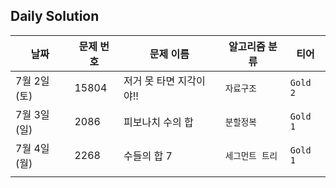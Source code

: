 ## Daily Solution



| 날짜        | 문제 번호 | 문제 이름               | 알고리즘 분류   | 티어     |
| ----------- | --------- | ----------------------- | --------------- | -------- |
| 7월 2일(토) | 15804     | 저거 못 타면 지각이야!! | `자료구조`      | `Gold 2` |
| 7월 3일(일) | 2086      | 피보나치 수의 합        | `분할정복`      | `Gold 1` |
| 7월 4일(월) | 2268      | 수들의 합 7             | `세그먼트 트리` | `Gold 1` |
|             |           |                         |                 |          |



